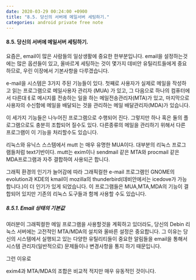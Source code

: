 ```yaml
---
date: 2020-03-29 00:24:00 +0900
title: "8.5. 당신의 서버에 메일서버 세팅하기."
categories: android private free note
---
```

#### 8.5. 당신의 서버에 메일서버 세팅하기.

요즘은, email이 많은 사람들의 일상생활에 중요한 한부분입니다.
email을 설정하는것에는 많은 옵션들이 있고, 올바르게 세팅하는 것이 몇가지 데비안 유틸리트들에게 중요하므로, 우린 이장에서 기본사항을 다루겠습니다.

e-mail을 시스템은 3가지 주된 기능들이 있다.  첫째로 사용자가 실제로 메일을 작성하고 읽는 프로그램으로  메일사용자 관리자 (MUA) 가 있고, 그 다음으로 하나의 컴퓨터에서 다른대ㅔ로 메시지를 전송하는 일을 하는 메일전송관리자(MTA)가 있고, 마지막으로 사용자의 수신함에 메일을 배달되는 것을 관리하는 메일 배달관리자(MDA)가 있습니다.

이 세가지 기능들은 나누어진 프로그램으로 수행되어 진다. 그렇지만 하나 혹은 둘의 플로그램으로도 충분히 조합되어 질수도 있다. 다른종류의 메일을 관리하기 위해서 다른 프로그램이 이 기능을 처리할수도 있습니다.

리눅스와 유닉스 스스템에서 mutt 는 매우 유명한 MUA이다. 대부분의 리눅스 프로그램들처럼 text기반이다. mutt는 exim이나 sendmail 같은 MTA와 procmail 같은 MDA프로그램과 자주 결합하여 사용되곤 합니다.

그래픽 환경의 인기가 늘어감에 따라 그래픽컬한 e-mail 프로그램인 GNOME의 evolution과 KDE의 kmail이 mozilla의 thunderbird(데비안에서는 icedove가 가능합니다.)이 더 인기가 있게 되었습니다. 이 프로그램들은  MUA,MTA,MDA의 기능이 결합되어 있지만 기존의 리눅스 도구들과 함께 사용할 수도 있습니다.

##### 8.5.1. Email 상태의 기본값

여러분이 그래픽컬한 메일 프로그램을 사용할것을 계획하고 있더라도, 당신의 Debin 리눅스 서버에는  고전적인 MTA/MDA의 설치와 올바른 설정은 중요합니다. 그 이유는 당신의 시스템에서 실행되고 있는 다양한 유틸리티들이 중요한 알림들을  email을 통해서 시스템 관리자(일반적으로) 문제들이나 변경사항을 통지 하기 때문입니다.

그런 이유로  

 exim4과 MTA/MDA의 조합은 비교적 적지만 매우 유동적인 것이니다. 
